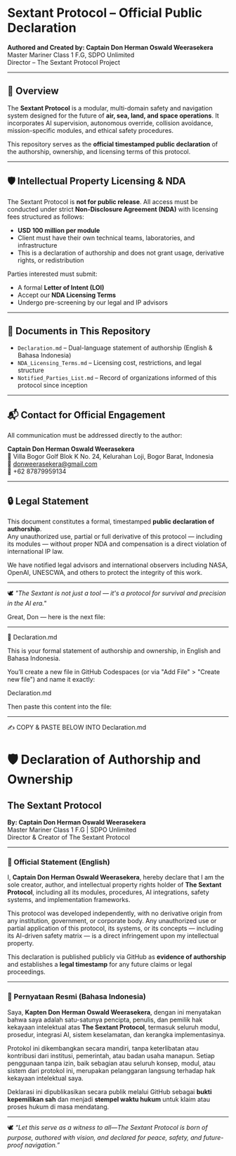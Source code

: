 

# Sextant Protocol – Official Public Declaration

**Authored and Created by: Captain Don Herman Oswald Weerasekera**  
Master Mariner Class 1 F.G, SDPO Unlimited  
Director – The Sextant Protocol Project

---

## 📌 Overview

The **Sextant Protocol** is a modular, multi-domain safety and navigation system designed for the future of **air, sea, land, and space operations**. It incorporates AI supervision, autonomous override, collision avoidance, mission-specific modules, and ethical safety procedures.

This repository serves as the **official timestamped public declaration** of the authorship, ownership, and licensing terms of this protocol.

---

## 🛡️ Intellectual Property Licensing & NDA

The Sextant Protocol is **not for public release**. All access must be conducted under strict **Non-Disclosure Agreement (NDA)** with licensing fees structured as follows:

- **USD 100 million per module**
- Client must have their own technical teams, laboratories, and infrastructure
- This is a declaration of authorship and does not grant usage, derivative rights, or redistribution

Parties interested must submit:
- A formal **Letter of Intent (LOI)**
- Accept our **NDA Licensing Terms**
- Undergo pre-screening by our legal and IP advisors

---

## 🧾 Documents in This Repository

- `Declaration.md` – Dual-language statement of authorship (English & Bahasa Indonesia)
- `NDA_Licensing_Terms.md` – Licensing cost, restrictions, and legal structure
- `Notified_Parties_List.md` – Record of organizations informed of this protocol since inception

---

## 📬 Contact for Official Engagement

All communication must be addressed directly to the author:

**Captain Don Herman Oswald Weerasekera**  
📍 Villa Bogor Golf Blok K No. 24, Kelurahan Loji, Bogor Barat, Indonesia  
📧 donweerasekera@gmail.com  
📱 +62 87879959134

---

## 🔒 Legal Statement

This document constitutes a formal, timestamped **public declaration of authorship**.  
Any unauthorized use, partial or full derivative of this protocol — including its modules — without proper NDA and compensation is a direct violation of international IP law.

We have notified legal advisors and international observers including NASA, OpenAI, UNESCWA, and others to protect the integrity of this work.

---

🕊️ *"The Sextant is not just a tool — it's a protocol for survival and precision in the AI era."*


Great, Don — here is the next file:


---

📄 Declaration.md

This is your formal statement of authorship and ownership, in English and Bahasa Indonesia.

You’ll create a new file in GitHub Codespaces (or via "Add File" > "Create new file") and name it exactly:

Declaration.md

Then paste this content into the file:


---

✍️ COPY & PASTE BELOW INTO Declaration.md

# 🛡️ Declaration of Authorship and Ownership  
## The Sextant Protocol  
**By: Captain Don Herman Oswald Weerasekera**  
Master Mariner Class 1 F.G | SDPO Unlimited  
Director & Creator of The Sextant Protocol

---

### 📜 Official Statement (English)

I, **Captain Don Herman Oswald Weerasekera**, hereby declare that I am the sole creator, author, and intellectual property rights holder of **The Sextant Protocol**, including all its modules, procedures, AI integrations, safety systems, and implementation frameworks.

This protocol was developed independently, with no derivative origin from any institution, government, or corporate body. Any unauthorized use or partial application of this protocol, its systems, or its concepts — including its AI-driven safety matrix — is a direct infringement upon my intellectual property.

This declaration is published publicly via GitHub as **evidence of authorship** and establishes a **legal timestamp** for any future claims or legal proceedings.

---

### 📜 Pernyataan Resmi (Bahasa Indonesia)

Saya, **Kapten Don Herman Oswald Weerasekera**, dengan ini menyatakan bahwa saya adalah satu-satunya pencipta, penulis, dan pemilik hak kekayaan intelektual atas **The Sextant Protocol**, termasuk seluruh modul, prosedur, integrasi AI, sistem keselamatan, dan kerangka implementasinya.

Protokol ini dikembangkan secara mandiri, tanpa keterlibatan atau kontribusi dari institusi, pemerintah, atau badan usaha manapun. Setiap penggunaan tanpa izin, baik sebagian atau seluruh konsep, modul, atau sistem dari protokol ini, merupakan pelanggaran langsung terhadap hak kekayaan intelektual saya.

Deklarasi ini dipublikasikan secara publik melalui GitHub sebagai **bukti kepemilikan sah** dan menjadi **stempel waktu hukum** untuk klaim atau proses hukum di masa mendatang.

---

🕊️ *“Let this serve as a witness to all—The Sextant Protocol is born of purpose, authored with vision, and declared for peace, safety, and future-proof navigation.”*




